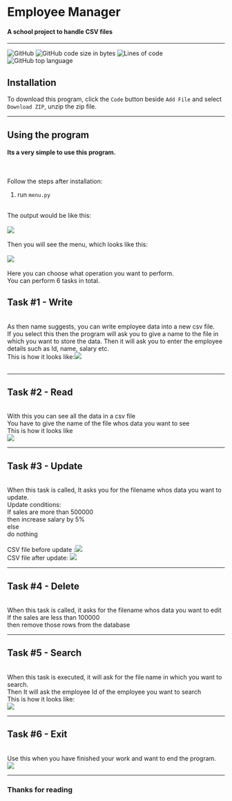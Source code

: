 # Employee Manager

#### A school project to handle CSV files
<hr>

![GitHub](https://img.shields.io/github/license/awesomehet2124/EmployeeManager?style=for-the-badge)
![GitHub code size in bytes](https://img.shields.io/github/languages/code-size/awesomehet2124/EmployeeManager?style=for-the-badge)
![Lines of code](https://img.shields.io/tokei/lines/github/awesomehet2124/EmployeeManager?style=for-the-badge)
![GitHub top language](https://img.shields.io/github/languages/top/awesomehet2124/EmployeeManager?style=for-the-badge)

## Installation

To download this program, click the `Code` button beside `Add File` and select `Download ZIP`, unzip the zip file.
<hr>

## Using the program
#### Its a very simple to use this program.
<br>

Follow the steps after installation:
1. run `menu.py`
<br>
The output would be like this:<br><br>
<img src="https://i.imgur.com/eYSv6IO.png"></img>
<br><br>
Then you will see the menu, which looks like this:<br><br>
<img src="https://imgur.com/jNWsUK0.jpg">
<br><br>
Here you can choose what operation you want to perform.<br>
You can perform 6 tasks in total.

## Task #1 - Write
<br>
As then name suggests, you can write employee data into a new csv file.<br>
If you select this then the program will ask you to give a name to the file in which you want to store the data.
Then it will ask you to enter the employee details such as Id, name, salary etc.<br>
This is how it looks like:<img src="https://imgur.com/bicvgi4.jpg"><br><br>
<hr>

## Task #2 - Read
<br>
With this you can see all the data in a csv file<br>
You have to give the name of the file whos data you want to see<br>
This is how it looks like<br><img src = "https://imgur.com/GdXBJji.jpg">
<hr>

## Task #3 - Update
<br>
When this task is called, It asks you for the filename whos data you want to update.
<br>
Update conditions:<br>
If sales are more than 500000<br>
then increase salary by 5%<br>
else <br>
do nothing<br>
<br>CSV file before update :<img src = "https://imgur.com/27MOZmN.jpg"><br>
CSV file after update: <img src ="https://imgur.com/NutfsxZ.jpg">
<hr>

## Task #4 - Delete
<br>
When this task is called, it asks for the filename whos data you want to edit
<br>
If the sales are less than 100000<br>
then remove those rows from the database
<br>
<hr>

## Task #5 - Search
<br>
When this task is executed, it will ask for the file name in which you want to search.
<br>Then It will ask the employee Id of the employee you want to search<br>
This is how it looks like:<br>
<img src="https://imgur.com/63uJagJ.jpg">
<hr>

## Task #6 - Exit
<br>
Use this when you have finished your work and want to end the program.<br>
<img src="https://imgur.com/XmES7hR.jpg">
<hr>

### Thanks for reading
